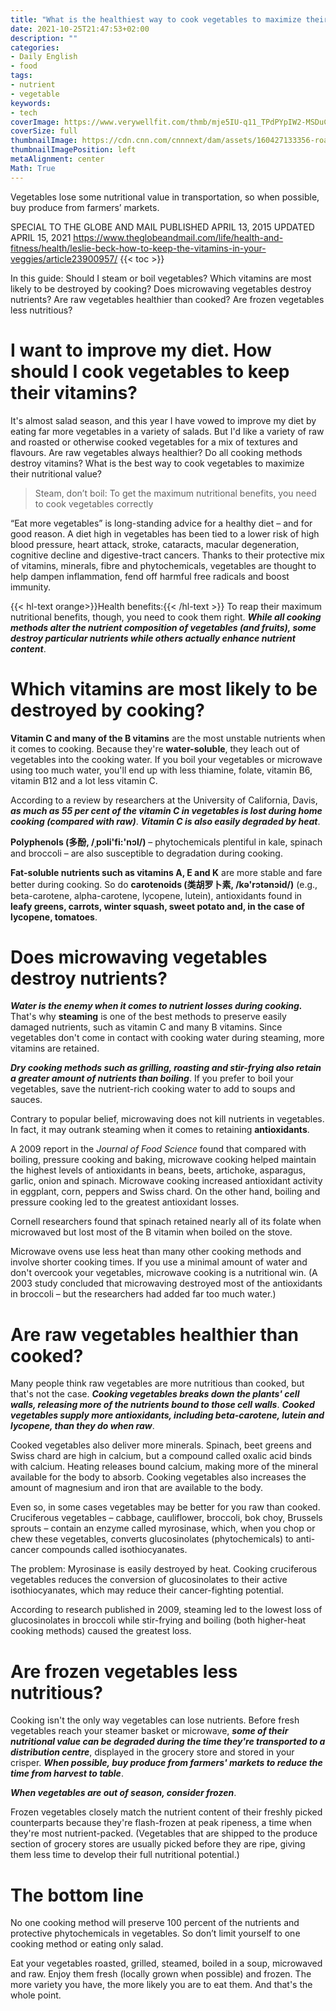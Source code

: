 ```yaml
---
title: "What is the healthiest way to cook vegetables to maximize their nutritional value?"
date: 2021-10-25T21:47:53+02:00
description: ""
categories:
- Daily English
- food
tags:
- nutrient
- vegetable
keywords:
- tech
coverImage: https://www.verywellfit.com/thmb/mje5IU-q11_TPdPYpIW2-MSDuCQ=/768x0/filters:no_upscale():max_bytes(150000):strip_icc():format(webp)/roasted-fruits-and-vegetables-506824326-5ae0785cff1b78003684804e.jpg
coverSize: full
thumbnailImage: https://cdn.cnn.com/cnnnext/dam/assets/160427133356-roasted-vegetables.jpg
thumbnailImagePosition: left
metaAlignment: center
Math: True
---
```

Vegetables lose some nutritional value in transportation, so when possible, buy produce from farmers’ markets.
<!--more-->
SPECIAL TO THE GLOBE AND MAIL
PUBLISHED APRIL 13, 2015
UPDATED APRIL 15, 2021
https://www.theglobeandmail.com/life/health-and-fitness/health/leslie-beck-how-to-keep-the-vitamins-in-your-veggies/article23900957/
{{< toc >}}

In this guide: Should I steam or boil vegetables? Which vitamins are most likely to be destroyed by cooking? Does microwaving vegetables destroy nutrients? Are raw vegetables healthier than cooked? Are frozen vegetables less nutritious?

# I want to improve my diet. How should I cook vegetables to keep their vitamins?

It's almost salad season, and this year I have vowed to improve my diet by eating far more vegetables in a variety of salads. But I'd like a variety of raw and roasted or otherwise cooked vegetables for a mix of textures and flavours. Are raw vegetables always healthier? Do all cooking methods destroy vitamins? What is the best way to cook vegetables to maximize their nutritional value?

> Steam, don’t boil: To get the maximum nutritional benefits, you need to cook vegetables correctly

“Eat more vegetables” is long-standing advice for a healthy diet – and for good reason. A diet high in vegetables has been tied to a lower risk of high blood pressure, heart attack, stroke, cataracts, macular degeneration, cognitive decline and digestive-tract cancers. Thanks to their protective mix of vitamins, minerals, fibre and phytochemicals, vegetables are thought to help dampen inflammation, fend off harmful free radicals and boost immunity.

{{< hl-text orange>}}Health benefits:{{< /hl-text >}} To reap their maximum nutritional benefits, though, you need to cook them right. ***While all cooking methods alter the nutrient composition of vegetables (and fruits), some destroy particular nutrients while others actually enhance nutrient content***.

# Which vitamins are most likely to be destroyed by cooking?

**Vitamin C and many of the B vitamins** are the most unstable nutrients when it comes to cooking. Because they're **water-soluble**, they leach out of vegetables into the cooking water. If you boil your vegetables or microwave using too much water, you'll end up with less thiamine, folate, vitamin B6, vitamin B12 and a lot less vitamin C.

According to a review by researchers at the University of California, Davis, ***as much as 55 per cent of the vitamin C in vegetables is lost during home cooking (compared with raw)***. ***Vitamin C is also easily degraded by heat***.

**Polyphenols (多酚, /ˌpɔli'fi:'nɔl/)** – phytochemicals plentiful in kale, spinach and broccoli – are also susceptible to degradation during cooking.

**Fat-soluble nutrients such as vitamins A, E and K** are more stable and fare better during cooking. So do **carotenoids (类胡罗卜素, /kə'rɔtənɔid/)** (e.g., beta-carotene, alpha-carotene, lycopene, lutein), antioxidants found in **leafy greens, carrots, winter squash, sweet potato and, in the case of lycopene, tomatoes**.

# Does microwaving vegetables destroy nutrients?

***Water is the enemy when it comes to nutrient losses during cooking.*** That's why **steaming** is one of the best methods to preserve easily damaged nutrients, such as vitamin C and many B vitamins. Since vegetables don't come in contact with cooking water during steaming, more vitamins are retained.

***Dry cooking methods such as grilling, roasting and stir-frying also retain a greater amount of nutrients than boiling***. If you prefer to boil your vegetables, save the nutrient-rich cooking water to add to soups and sauces.

Contrary to popular belief, microwaving does not kill nutrients in vegetables. In fact, it may outrank steaming when it comes to retaining **antioxidants**.

A 2009 report in the *Journal of Food Science* found that compared with boiling, pressure cooking and baking, microwave cooking helped maintain the highest levels of antioxidants in beans, beets, artichoke, asparagus, garlic, onion and spinach. Microwave cooking increased antioxidant activity in eggplant, corn, peppers and Swiss chard. On the other hand, boiling and pressure cooking led to the greatest antioxidant losses.

Cornell researchers found that spinach retained nearly all of its folate when microwaved but lost most of the B vitamin when boiled on the stove.

Microwave ovens use less heat than many other cooking methods and involve shorter cooking times. If you use a minimal amount of water and don't overcook your vegetables, microwave cooking is a nutritional win. (A 2003 study concluded that microwaving destroyed most of the antioxidants in broccoli – but the researchers had added far too much water.)

# Are raw vegetables healthier than cooked?

Many people think raw vegetables are more nutritious than cooked, but that's not the case. ***Cooking vegetables breaks down the plants' cell walls, releasing more of the nutrients bound to those cell walls***. ***Cooked vegetables supply more antioxidants, including beta-carotene, lutein and lycopene, than they do when raw***.

Cooked vegetables also deliver more minerals. Spinach, beet greens and Swiss chard are high in calcium, but a compound called oxalic acid binds with calcium. Heating releases bound calcium, making more of the mineral available for the body to absorb. Cooking vegetables also increases the amount of magnesium and iron that are available to the body.

Even so, in some cases vegetables may be better for you raw than cooked. Cruciferous vegetables – cabbage, cauliflower, broccoli, bok choy, Brussels sprouts – contain an enzyme called myrosinase, which, when you chop or chew these vegetables, converts glucosinolates (phytochemicals) to anti-cancer compounds called isothiocyanates.

The problem: Myrosinase is easily destroyed by heat. Cooking cruciferous vegetables reduces the conversion of glucosinolates to their active isothiocyanates, which may reduce their cancer-fighting potential.

According to research published in 2009, steaming led to the lowest loss of glucosinolates in broccoli while stir-frying and boiling (both higher-heat cooking methods) caused the greatest loss.

# Are frozen vegetables less nutritious?

Cooking isn't the only way vegetables can lose nutrients. Before fresh vegetables reach your steamer basket or microwave, ***some of their nutritional value can be degraded during the time they're transported to a distribution centre***, displayed in the grocery store and stored in your crisper. ***When possible, buy produce from farmers' markets to reduce the time from harvest to table***.

***When vegetables are out of season, consider frozen***.

Frozen vegetables closely match the nutrient content of their freshly picked counterparts because they're flash-frozen at peak ripeness, a time when they're most nutrient-packed. (Vegetables that are shipped to the produce section of grocery stores are usually picked before they are ripe, giving them less time to develop their full nutritional potential.)

# The bottom line

No one cooking method will preserve 100 percent of the nutrients and protective phytochemicals in vegetables. So don’t limit yourself to one cooking method or eating only salad.

Eat your vegetables roasted, grilled, steamed, boiled in a soup, microwaved and raw. Enjoy them fresh (locally grown when possible) and frozen. The more variety you have, the more likely you are to eat them. And that's the whole point.

